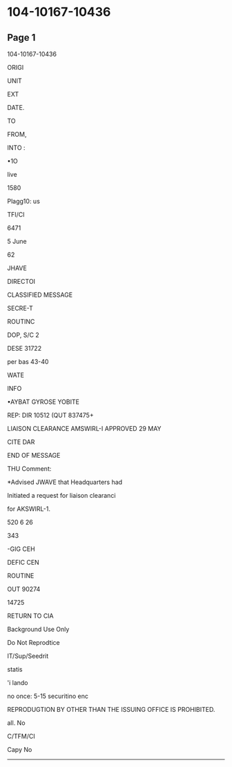 # 104-10167-10436

## Page 1

104-10167-10436

ORIGI

UNIT

EXT

DATE.

TO

FROM,

INTO :

•1O

live

1580

Plagg10: us

TFI/CI

6471

5 June

62

JHAVE

DIRECTOI

CLASSIFIED MESSAGE

SECRE-T

ROUTINC

DOP, S/C 2

DESE 31722

per bas 43-40

WATE

INFO

•AYBAT GYROSE YOBITE

REP: DIR 10512 (QUT 837475+

LIAISON CLEARANCE AMSWIRL-I APPROVED 29 MAY

CITE DAR

END OF MESSAGE

THU Comment:

*Advised JWAVE that Headquarters had

Initiated a request for liaison clearanci

for AKSWIRL-1.

520 6 26

343

-GIG CEH

DEFIC CEN

ROUTINE

OUT 90274

14725

RETURN TO CIA

Background Use Only

Do Not Reprodtice

IT/Sup/Seedrit

statis

'i lando

no once: 5-15 securitino enc

REPRODUGTION BY OTHER THAN THE ISSUING OFFICE IS PROHIBITED.

all. No

C/TFM/CI

Capy No

---

